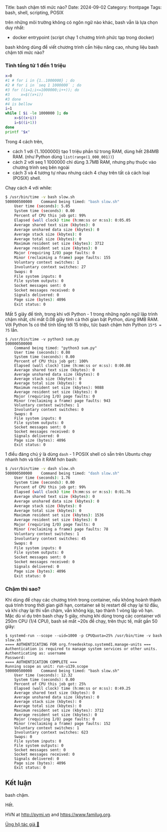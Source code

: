 Title: bash chậm tới mức nào?
Date: 2024-09-02
Category: frontpage
Tags: bash, shell, scripting, POSIX

trên những môi trường không có ngôn ngữ nào khác, bash vẫn là lựa chọn duy nhất:

- docker entrypoint (script chạy 1 chương trình phức tạp trong docker)

bash không dùng để viết chương trình cần hiệu năng cao, nhưng liệu bash chậm tới mức nào?

### Tính tổng từ 1 đến 1 triệu

```bash
x=0
#1 # for i in {1..1000000} ; do
#2 # for i in `seq 1 1000000` ; do
#3 for ((i=1;i<=1000000;i++)); do
#3     x=$((x+i))
#3 done
#4 is bellow
i=1
while [ $i -le 1000000 ]; do
    x=$((x+i))
    i=$((i+1))
done
printf "$x"
```

Trong 4 cách trên,

- cách 1 với {1..1000000} tạo 1 triệu phần tử trong RAM, dùng hết 284MB RAM. (như Python dùng `list(range(1_000_001))`)
- cách 2 với seq 1 1000000 chỉ dùng 3.7MB RAM, nhưng phụ thuộc vào chương trình seq bên ngoài
- cách 3 và 4 tương tự nhau nhưng cách 4 chạy trên tất cả cách loại (POSIX) shell.

Chạy cách 4 với while:

```sh
$ /usr/bin/time -v bash slow.sh
500000500000	Command being timed: "bash slow.sh"
	User time (seconds): 5.05
	System time (seconds): 0.00
	Percent of CPU this job got: 99%
	Elapsed (wall clock) time (h:mm:ss or m:ss): 0:05.05
	Average shared text size (kbytes): 0
	Average unshared data size (kbytes): 0
	Average stack size (kbytes): 0
	Average total size (kbytes): 0
	Maximum resident set size (kbytes): 3712
	Average resident set size (kbytes): 0
	Major (requiring I/O) page faults: 0
	Minor (reclaiming a frame) page faults: 155
	Voluntary context switches: 1
	Involuntary context switches: 27
	Swaps: 0
	File system inputs: 0
	File system outputs: 0
	Socket messages sent: 0
	Socket messages received: 0
	Signals delivered: 0
	Page size (bytes): 4096
	Exit status: 0
```

Mất 5 giây để tính, trong khi với Python - 1 trong những ngôn ngữ lập trình chậm nhất, chỉ mất 0.08 giây tính cả thời gian bật Python, dùng 9MB RAM. Với Python 1s có thể tính tổng tới 15 triệu, tức bash chậm hơn Python `15*5 = 75` lần.

```
$ /usr/bin/time -v python3 sum.py
500000500000
	Command being timed: "python3 sum.py"
	User time (seconds): 0.08
	System time (seconds): 0.00
	Percent of CPU this job got: 100%
	Elapsed (wall clock) time (h:mm:ss or m:ss): 0:00.08
	Average shared text size (kbytes): 0
	Average unshared data size (kbytes): 0
	Average stack size (kbytes): 0
	Average total size (kbytes): 0
	Maximum resident set size (kbytes): 9088
	Average resident set size (kbytes): 0
	Major (requiring I/O) page faults: 0
	Minor (reclaiming a frame) page faults: 943
	Voluntary context switches: 1
	Involuntary context switches: 0
	Swaps: 0
	File system inputs: 0
	File system outputs: 0
	Socket messages sent: 0
	Socket messages received: 0
	Signals delivered: 0
	Page size (bytes): 4096
	Exit status: 0
```

1 điều đáng chú ý là dùng `dash` - 1 POSIX shell có sẵn trên Ubuntu chạy nhanh hơn và tốn ít RAM hơn bash:

```sh
$ /usr/bin/time -v dash slow.sh
500000500000	Command being timed: "dash slow.sh"
	User time (seconds): 1.76
	System time (seconds): 0.00
	Percent of CPU this job got: 99%
	Elapsed (wall clock) time (h:mm:ss or m:ss): 0:01.76
	Average shared text size (kbytes): 0
	Average unshared data size (kbytes): 0
	Average stack size (kbytes): 0
	Average total size (kbytes): 0
	Maximum resident set size (kbytes): 1536
	Average resident set size (kbytes): 0
	Major (requiring I/O) page faults: 0
	Minor (reclaiming a frame) page faults: 78
	Voluntary context switches: 1
	Involuntary context switches: 45
	Swaps: 0
	File system inputs: 0
	File system outputs: 0
	Socket messages sent: 0
	Socket messages received: 0
	Signals delivered: 0
	Page size (bytes): 4096
	Exit status: 0
```

### Chậm thì sao?
Khi dùng để chạy các chương trình trong container, nếu không hoành thành quá trình trong thời gian giới hạn, container sẽ bị restart để chạy lại từ đầu, và khi chạy lại thì vẫn chậm, vẫn không kịp, tạo thành 1 vòng lặp vô hạn. Mặc dù ví dụ trên bash chạy 5 giây, nhưng khi dùng trong các container với 250m CPU (1/4 CPU), bash sẽ mất ~20s để chạy, trên thực tế, mất gần 50 giây:


```
$ systemd-run --scope --uid=1000 -p CPUQuota=25% /usr/bin/time -v bash slow.sh
==== AUTHENTICATING FOR org.freedesktop.systemd1.manage-units ===
Authentication is required to manage system services or other units.
Authenticating as: username
Password:
==== AUTHENTICATION COMPLETE ===
Running scope as unit: run-u139.scope
500000500000	Command being timed: "bash slow.sh"
	User time (seconds): 12.32
	System time (seconds): 0.00
	Percent of CPU this job got: 25%
	Elapsed (wall clock) time (h:mm:ss or m:ss): 0:49.25
	Average shared text size (kbytes): 0
	Average unshared data size (kbytes): 0
	Average stack size (kbytes): 0
	Average total size (kbytes): 0
	Maximum resident set size (kbytes): 3712
	Average resident set size (kbytes): 0
	Major (requiring I/O) page faults: 0
	Minor (reclaiming a frame) page faults: 152
	Voluntary context switches: 1
	Involuntary context switches: 623
	Swaps: 0
	File system inputs: 0
	File system outputs: 0
	Socket messages sent: 0
	Socket messages received: 0
	Signals delivered: 0
	Page size (bytes): 4096
	Exit status: 0
```

## Kết luận
bash chậm.

Hết.

HVN at <http://pymi.vn> and <https://www.familug.org>.

[Ủng hộ tác giả 🍺](https://www.familug.org/p/ung-ho.html)
